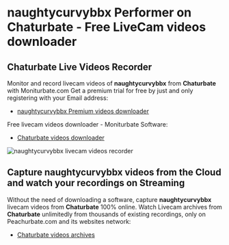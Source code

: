 # naughtycurvybbx Performer on Chaturbate - Free LiveCam videos downloader

## Chaturbate Live Videos Recorder

Monitor and record livecam videos of **naughtycurvybbx** from **Chaturbate** with Moniturbate.com
Get a premium trial for free by just and only registering with your Email address:
* [naughtycurvybbx Premium videos downloader](https://moniturbate.com/request-demo-licence-key.html)

Free livecam videos downloader - Moniturbate Software:
* [Chaturbate videos downloader](https://moniturbate.com/moniturbate-download-software.html)

![naughtycurvybbx livecam videos recorder](https://peachurnet.com/templates/moniturbate-software.png)


## Capture naughtycurvybbx videos from the Cloud and watch your recordings on Streaming

Without the need of downloading a software, capture **naughtycurvybbx** livecam videos from **Chaturbate** 100% online.
Watch Livecam archives from **Chaturbate** unlimitedly from thousands of existing recordings, only on Peachurbate.com and its websites network:
* [Chaturbate videos archives](https://peachurnet.com/)